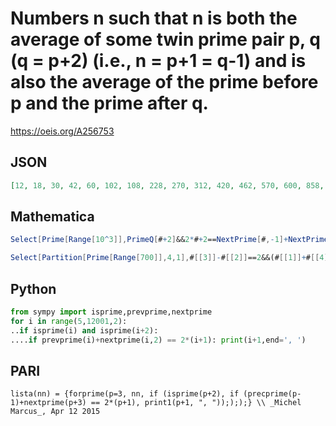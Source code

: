 # Numbers n such that n is both the average of some twin prime pair p, q \(q \= p\+2\) \(i\.e\., n \= p\+1 \= q\-1\) and is also the average of the prime before p and the prime after q\.
https://oeis.org/A256753
## JSON
```JSON
[12, 18, 30, 42, 60, 102, 108, 228, 270, 312, 420, 462, 570, 600, 858, 882, 1050, 1092, 1230, 1290, 1302, 1428, 1488, 1620, 1872, 1998, 2028, 2340, 2550, 2688, 2730, 3390, 3462, 3540, 3582, 4020, 4230, 4242, 4272, 4338, 4518, 4650, 4788]
```
## Mathematica
```Mathematica
Select[Prime[Range[10^3]],PrimeQ[#+2]&&2*#+2==NextPrime[#,-1]+NextPrime[#,2]&]+1 (* _Ivan N. Ianakiev_, Apr 23 2015 *)
```
```Mathematica
Select[Partition[Prime[Range[700]],4,1],#[[3]]-#[[2]]==2&&(#[[1]]+#[[4]])/2 == (#[[2]]+#[[3]])/2&][[All,2]]+1 (* _Harvey P. Dale_, May 06 2022 *)
```
## Python
```Python
from sympy import isprime,prevprime,nextprime
for i in range(5,12001,2):
..if isprime(i) and isprime(i+2):
....if prevprime(i)+nextprime(i,2) == 2*(i+1): print(i+1,end=', ')
```
## PARI
```PARI
lista(nn) = {forprime(p=3, nn, if (isprime(p+2), if (precprime(p-1)+nextprime(p+3) == 2*(p+1), print1(p+1, ", "));););} \\ _Michel Marcus_, Apr 12 2015
```
